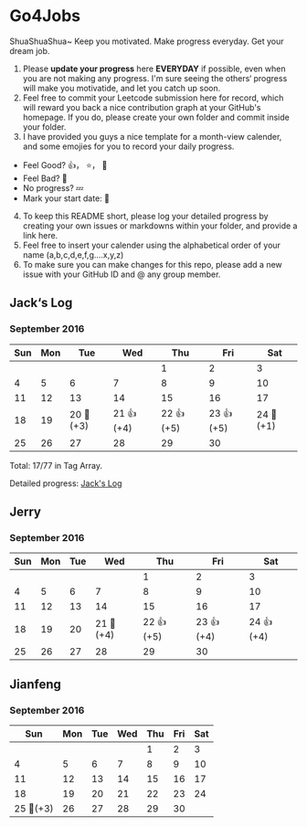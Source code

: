 # Go4Jobs
ShuaShuaShua~ 
Keep you motivated. Make progress everyday. Get your dream job.

1. Please **update your progress** here **EVERYDAY** if possible, even when you are not making any progress. I'm sure seeing the others‘ progress will make you motivatide, and let you catch up soon.
2. Feel free to commit your Leetcode submission here for record, which will reward you back a nice contribution graph at your GitHub's homepage. If you do, please create your own folder and commit inside your folder.
3. I have provided you guys a nice template for a month-view calender, and some emojies for you to record your daily progress.
  - Feel Good? :+1:， :star:， :clap:
  - Feel Bad?  :shit:
  - No progress?   :zzz:
  - Mark your start date: :triangular_flag_on_post:

4. To keep this README short, please log your detailed progress by creating your own issues or markdowns within your folder, and provide a link here.
5. Feel free to insert your calender using the alphabetical order of your name (a,b,c,d,e,f,g....x,y,z)
6. To make sure you can make changes for this repo, please add a new issue with your GitHub ID and @ any group member.

## Jack‘s Log
### September 2016
| Sun 	| Mon 	| Tue 	| Wed 	| Thu 	| Fri 	| Sat 	|
|-----	|-----	|-----	|-----	|-----	|-----	|-----	|
|     	|     	|     	|     	| 1   	| 2   	| 3   	|
| 4   	| 5   	| 6   	| 7   	| 8   	| 9   	| 10  	|
| 11  	| 12  	| 13  	| 14  	| 15  	| 16  	| 17  	|
| 18  	| 19  	| 20  :triangular_flag_on_post:(+3)| 21 :+1: (+4) 	| 22 :+1: (+5) 	| 23  :+1: (+5) 	| 24 :shit: (+1) 	|
| 25  	| 26  	| 27  	| 28  	| 29  	| 30  	|     	|

Total: 17/77 in Tag Array.

Detailed progress: [Jack's Log](https://github.com/dichen001/Go4Jobs/blob/master/JackChen/logs.md)

## Jerry
### September 2016
| Sun 	| Mon 	| Tue 	| Wed 	| Thu 	| Fri 	| Sat 	|
|-----	|-----	|-----	|-----	|-----	|-----	|-----	|
|     	|     	|     	|     	| 1   	| 2   	| 3   	|
| 4   	| 5   	| 6   	| 7   	| 8   	| 9   	| 10  	|
| 11  	| 12  	| 13  	| 14  	| 15  	| 16  	| 17  	|
| 18  	| 19  	| 20  	| 21 :triangular_flag_on_post:(+4) 	| 22 :+1: (+5)  	| 23 :+1: (+4) 	| 24  :+1: (+4)	|
| 25  	| 26  	| 27  	| 28  	| 29  	| 30  	|     	|

## Jianfeng
### September 2016
| Sun 	| Mon 	| Tue 	| Wed 	| Thu 	| Fri 	| Sat 	|
|-----	|-----	|-----	|-----	|-----	|-----	|-----	|
|     	|     	|     	|     	| 1   	| 2   	| 3   	|
| 4   	| 5   	| 6   	| 7   	| 8   	| 9   	| 10  	|
| 11  	| 12  	| 13  	| 14  	| 15  	| 16  	| 17  	|
| 18  	| 19  	| 20  	| 21  	| 22  	| 23  	| 24  	|
| 25 :triangular_flag_on_post:(+3)  	| 26  	| 27  	| 28  	| 29  	| 30  	|     	|
